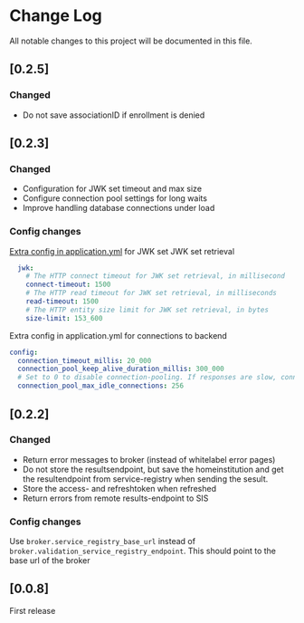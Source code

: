 # Change Log

All notable changes to this project will be documented in this file.

## [0.2.5]

### Changed

- Do not save associationID if enrollment is denied 

## [0.2.3]

### Changed

- Configuration for JWK set timeout and max size
- Configure connection pool settings for long waits
- Improve handling database connections under load

### Config changes

[Extra config in application.yml](https://github.com/SURFnet/student-mobility-inteken-ontvanger-generiek/blob/8e9cb49f4c7e22f5789c4bb8bb988a5b75526f87/src/main/resources/application.yml#L68...L74) for JWK set JWK set retrieval

```yaml
  jwk:
    # The HTTP connect timeout for JWK set retrieval, in millisecond
    connect-timeout: 1500
    # The HTTP read timeout for JWK set retrieval, in milliseconds
    read-timeout: 1500
    # The HTTP entity size limit for JWK set retrieval, in bytes
    size-limit: 153_600
```

Extra config in application.yml for connections to backend

```yaml
config:
  connection_timeout_millis: 20_000
  connection_pool_keep_alive_duration_millis: 300_000
  # Set to 0 to disable connection-pooling. If responses are slow, connection-pooling does not matter anyway
  connection_pool_max_idle_connections: 256
```

## [0.2.2]

### Changed

- Return error messages to broker (instead of whitelabel error pages)
- Do not store the resultsendpoint, but save the homeinstitution and get the
resultendpoint from service-registry when sending the sesult.
- Store the access- and refreshtoken when refreshed
- Return errors from remote results-endpoint to SIS

### Config changes

Use `broker.service_registry_base_url` instead of
`broker.validation_service_registry_endpoint`. This should point to the base
url of the broker

## [0.0.8]

First release
